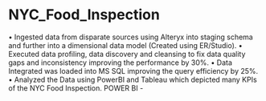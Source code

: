 # NYC_Food_Inspection
• Ingested data from disparate sources using Alteryx into staging schema and further into a dimensional data model 
(Created using ER/Studio).
• Executed data profiling, data discovery and cleansing to fix data quality gaps and inconsistency improving the 
performance by 30%.
• Data Integrated was loaded into MS SQL improving the query efficiency by 25%. 
• Analyzed the Data using PowerBI and Tableau which depicted many KPIs of the NYC Food Inspection.
POWER BI - 
